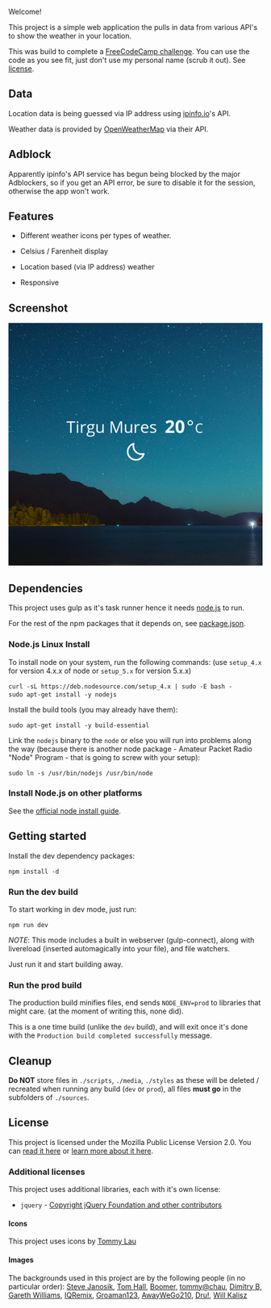 Welcome!

This project is a simple web application the pulls in data from various API's to show the weather in your location.

This was build to complete a [FreeCodeCamp challenge](http://www.freecodecamp.com/challenges/show-the-local-weather). You can use the code as you see fit, just don't use my personal name (scrub it out). See [license](./license.md).

## Data

Location data is being guessed via IP address using [ipinfo.io](http://ipinfo.io/)'s API.

Weather data is provided by [OpenWeatherMap](http://openweathermap.org/api) via their API.

## Adblock

Apparently ipinfo's API service has begun being blocked by the major Adblockers, so if you get an API error, be sure to disable it for the session, otherwise the app won't work.

## Features

- Different weather icons per types of weather.

- Celsius / Farenheit display

- Location based (via IP address) weather

- Responsive

## Screenshot

![Screenshot](sources/media/images/screenshot.png "FreeCodeCamp Weather")

## Dependencies

This project uses gulp as it's task runner hence it needs [node.js](https://nodejs.org) to run.

For the rest of the npm packages that it depends on, see [package.json](./package.json#L12).

### Node.js Linux Install

To install node on your system, run the following commands: (use `setup_4.x` for version 4.x.x of node or `setup_5.x` for version 5.x.x)

	curl -sL https://deb.nodesource.com/setup_4.x | sudo -E bash -
	sudo apt-get install -y nodejs

Install the build tools (you may already have them):

	sudo apt-get install -y build-essential

Link the `nodejs` binary to the `node` or else you will run into problems along the way (because there is another node package - Amateur Packet Radio "Node" Program - that is going to screw with your setup):

	sudo ln -s /usr/bin/nodejs /usr/bin/node

### Install Node.js on other platforms

See the [official node install guide](https://nodejs.org/en/download/package-manager).

## Getting started

Install the dev dependency packages:

	npm install -d

### Run the dev build

To start working in dev mode, just run:

	npm run dev

*NOTE*: This mode includes a built in webserver (gulp-connect), along with livereload (inserted automagically into your file), and file watchers.

Just run it and start building away.

### Run the prod build

The production build minifies files, end sends `NODE_ENV=prod` to libraries that might care. (at the moment of writing this, none did).

This is a one time build (unlike the `dev` build), and will exit once it's done with the `Production build completed successfully` message.

## Cleanup

**Do NOT** store files in `./scripts`, `./media`, `./styles` as these will be deleted / recreated when running any build (`dev` or `prod`), all files **must go** in the subfolders of `./sources`.

## License

This project is licensed under the Mozilla Public License Version 2.0. You can [read it here](./license.md) or [learn more about it here](http://choosealicense.com/licenses/mpl-2.0/).

### Additional licenses

This project uses additional libraries, each with it's own license:

- `jquery` - [Copyright jQuery Foundation and other contributors](https://github.com/jquery/jquery/blob/master/LICENSE.txt)

#### Icons

This project uses icons by [Tommy Lau](https://thenounproject.com/lch121/)

#### Images

The backgrounds used in this project are by the following people (in no particular order): [Steve Janosik](https://www.flickr.com/photos/iamjanosik/), [Tom Hall](https://www.flickr.com/photos/tom_hall_nz/), [Boomer](https://www.flickr.com/photos/cowgirlboomer/), [tommy@chau](https://www.flickr.com/photos/90975693@N05/), [Dimitry B](https://www.flickr.com/photos/ru_boff/), [Gareth Williams](https://www.flickr.com/photos/gareth1953/), [IQRemix](https://www.flickr.com/photos/iqremix/), [Groaman123](https://www.flickr.com/photos/pkirtz/), [AwayWeGo210](https://www.flickr.com/photos/awaywego210/), [Dru!](https://www.flickr.com/photos/druclimb/), [Will Kalisz](https://www.flickr.com/photos/91599140@N03/)
